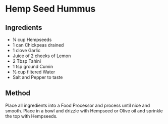 # Hemp Seed Hummus

## Ingredients

- ¼ cup Hempseeds
- 1 can Chickpeas drained
- 1 clove Garlic
- Juice of 2 cheeks of Lemon
- 2 Tbsp Tahini
- 1 tsp ground Cumin
- ½ cup filtered Water
- Salt and Pepper to taste

## Method

Place all ingredients into a Food Processor and process until nice and smooth.
Place in a bowl and drizzle with Hempseed or Olive oil and sprinkle the top with Hempseeds. 